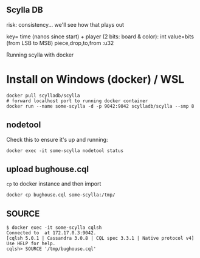 ## Scylla DB

risk: consistency... we'll see how that plays out

key= time (nanos since start) + player (2 bits: board & color): int
value=bits (from LSB to MSB) piece,drop,to,from :u32

Running scylla with docker

# Install on Windows (docker) / WSL
```
docker pull scylladb/scylla
# forward localhost port to running docker container
docker run --name some-scylla -d -p 9042:9042 scylladb/scylla --smp 8
```

## nodetool
Check this to ensure it's up and running:
```
docker exec -it some-scylla nodetool status
```

## upload bughouse.cql
`cp` to docker instance and then import
```
docker cp bughouse.cql some-scylla:/tmp/
```

## SOURCE
```
$ docker exec -it some-scylla cqlsh
Connected to  at 172.17.0.3:9042.
[cqlsh 5.0.1 | Cassandra 3.0.8 | CQL spec 3.3.1 | Native protocol v4]
Use HELP for help.
cqlsh> SOURCE '/tmp/bughouse.cql'
```

